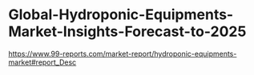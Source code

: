 # Global-Hydroponic-Equipments-Market-Insights-Forecast-to-2025
https://www.99-reports.com/market-report/hydroponic-equipments-market#report_Desc
